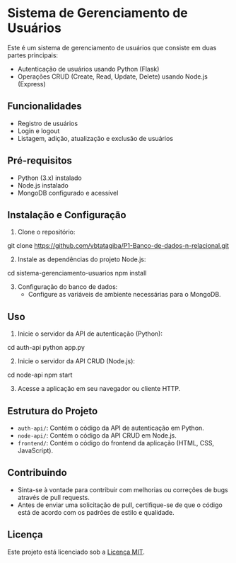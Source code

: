# Sistema de Gerenciamento de Usuários

Este é um sistema de gerenciamento de usuários que consiste em duas partes principais:
- Autenticação de usuários usando Python (Flask)
- Operações CRUD (Create, Read, Update, Delete) usando Node.js (Express)

## Funcionalidades

- Registro de usuários
- Login e logout
- Listagem, adição, atualização e exclusão de usuários

## Pré-requisitos

- Python (3.x) instalado
- Node.js instalado
- MongoDB configurado e acessível

## Instalação e Configuração

1. Clone o repositório:

git clone https://github.com/vbtatagiba/P1-Banco-de-dados-n-relacional.git

2. Instale as dependências do projeto Node.js:

cd sistema-gerenciamento-usuarios
npm install


3. Configuração do banco de dados:
   - Configure as variáveis de ambiente necessárias para o MongoDB.

## Uso

1. Inicie o servidor da API de autenticação (Python):

cd auth-api
python app.py


2. Inicie o servidor da API CRUD (Node.js):

cd node-api
npm start


3. Acesse a aplicação em seu navegador ou cliente HTTP.

## Estrutura do Projeto

- `auth-api/`: Contém o código da API de autenticação em Python.
- `node-api/`: Contém o código da API CRUD em Node.js.
- `frontend/`: Contém o código do frontend da aplicação (HTML, CSS, JavaScript).

## Contribuindo

- Sinta-se à vontade para contribuir com melhorias ou correções de bugs através de pull requests.
- Antes de enviar uma solicitação de pull, certifique-se de que o código está de acordo com os padrões de estilo e qualidade.

## Licença

Este projeto está licenciado sob a [Licença MIT](LICENSE).